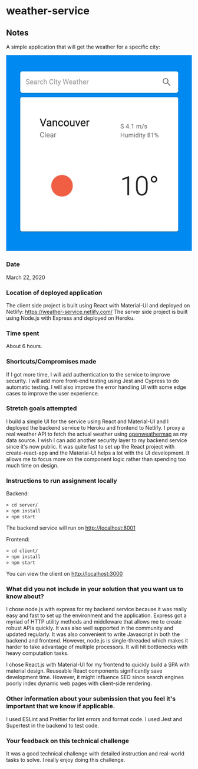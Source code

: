 # weather-service

## Notes

A simple application that will get the weather for a specific city:

![Screenshot](screenshot/app.jpg)

### Date

March 22, 2020

### Location of deployed application

The client side project is built using React with Material-UI and deployed on Netlify: https://weather-service.netlify.com/
The server side project is built using Node.js with Express and deployed on Heroku.

### Time spent

About 6 hours.

### Shortcuts/Compromises made

If I got more time, I will add authentication to the service to improve security. I will add more front-end testing using Jest and Cypress to do automatic testing. I will also improve the error handling UI with some edge cases to improve the user experience.

### Stretch goals attempted

I build a simple UI for the service using React and Material-UI and I deployed the backend service to Heroku and frontend to Netlify. I proxy a real weather API to fetch the actual weather using [openweathermap](https://openweathermap.org/current) as my data source. I wish I can add another security layer to my backend service since it's now public. It was quite fast to set up the React project with create-react-app and the Material-UI helps a lot with the UI development. It allows me to focus more on the component logic rather than spending too much time on design.

### Instructions to run assignment locally

Backend:

```
> cd server/
> npm install
> npm start
```

The backend service will run on [http://localhost:8001](http://localhost:8001)

Frontend:

```
> cd client/
> npm install
> npm start
```

You can view the client on [http://localhost:3000](http://localhost:3000)

### What did you not include in your solution that you want us to know about?

I chose node.js with express for my backend service because it was really easy and fast to set up the environment and the application. Express got a myriad of HTTP utility methods and middleware that allows me to create robust APIs quickly. It was also well supported in the community and updated regularly. It was also convenient to write Javascript in both the backend and frontend. However, node.js is single-threaded which makes it harder to take advantage of multiple processors. It will hit bottlenecks with heavy computation tasks.

I chose React.js with Material-UI for my frontend to quickly build a SPA with material design. Reuseable React components significantly save development time. However, it might influence SEO since search engines poorly index dynamic web pages with client-side rendering.

### Other information about your submission that you feel it's important that we know if applicable.

I used ESLint and Prettier for lint errors and format code.
I used Jest and Supertest in the backend to test code.

### Your feedback on this technical challenge

It was a good technical challenge with detailed instruction and real-world tasks to solve. I really enjoy doing this challenge.
